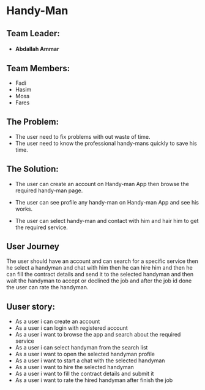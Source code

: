 # Handy-Man

## Team Leader: 
  * #### Abdallah Ammar

## Team Members:
 * Fadi
 * Hasim
 * Mosa
 * Fares


## The Problem:
  * The user need to fix problems with out waste of time.
  * The user need to know the professional handy-mans quickly to save his time.

## The Solution:
  * The user can create an account on Handy-man App then browse the required handy-man page.

  * The user can see profile any handy-man on Handy-man App and see his works.

  * The user can select handy-man and contact with him and hair him to get the required service.

## User Journey 
The user should have an account and can search for a specific service then he select a handyman and chat with him then he can hire him and then he can fill the contract details and send it to the selected handyman and then wait the handyman to accept or declined the job and after the job id done the user can rate the handyman.




## Uuser story:
* As a user i can create an account 
* As a user i can login with registered account
* As a user i want to browse the app and search about the required service
* As a user i can select handyman from the search list 
* As a user i want to open the selected handyman profile
* As a user i want to start a chat with the selected handyman
* As a user i want to hire the selected handyman
* As a user i want to fill the contract details and submit it 
* As a user i want to rate the hired handyman after finish the job
